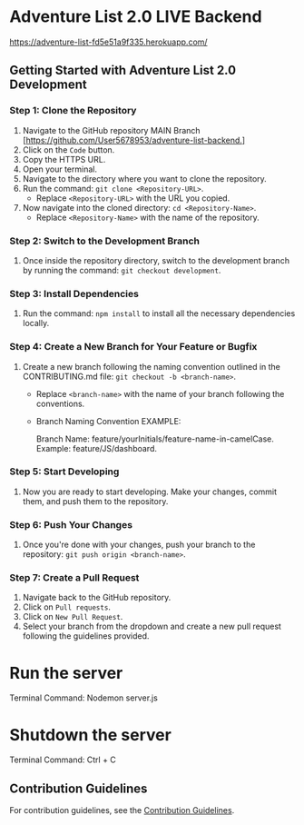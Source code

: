 # Adventure List 2.0 LIVE Backend
https://adventure-list-fd5e51a9f335.herokuapp.com/

## Getting Started with Adventure List 2.0 Development

### Step 1: Clone the Repository
1. Navigate to the GitHub repository MAIN Branch
   [https://github.com/User5678953/adventure-list-backend.]
3. Click on the `Code` button.
4. Copy the HTTPS URL.
5. Open your terminal.
6. Navigate to the directory where you want to clone the repository.
7. Run the command: `git clone <Repository-URL>`.
   - Replace `<Repository-URL>` with the URL you copied.
8. Now navigate into the cloned directory: `cd <Repository-Name>`.
   - Replace `<Repository-Name>` with the name of the repository.

### Step 2: Switch to the Development Branch
1. Once inside the repository directory, switch to the development branch by running the command: `git checkout development`.

### Step 3: Install Dependencies
1. Run the command: `npm install` to install all the necessary dependencies locally.

### Step 4: Create a New Branch for Your Feature or Bugfix
1. Create a new branch following the naming convention outlined in the CONTRIBUTING.md file: `git checkout -b <branch-name>`.
   - Replace `<branch-name>` with the name of your branch following the conventions.

   - Branch Naming Convention EXAMPLE:

        Branch Name: feature/yourInitials/feature-name-in-camelCase.
        Example: feature/JS/dashboard.

### Step 5: Start Developing
1. Now you are ready to start developing. Make your changes, commit them, and push them to the repository.

### Step 6: Push Your Changes
1. Once you're done with your changes, push your branch to the repository: `git push origin <branch-name>`.

### Step 7: Create a Pull Request
1. Navigate back to the GitHub repository.
2. Click on `Pull requests`.
3. Click on `New Pull Request`.
4. Select your branch from the dropdown and create a new pull request following the guidelines provided.





# Run the server
Terminal Command: Nodemon server.js

# Shutdown the server
Terminal Command: Ctrl + C

## Contribution Guidelines

For contribution guidelines, see the [Contribution Guidelines](CONTRIBUTING.MD).

